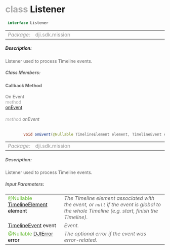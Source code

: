 <div class="article"><h1 ><font color="#AAA">class </font>Listener</h1></div>

~~~java
 interface Listener 
~~~

<html><table class="table-supportedby"><tr valign="top"><td width=15%><font color="#999"><i>Package:</i></td><td width=85%><font color="#999">dji.sdk.mission</td></tr></table></html>



##### Description:



<font color="#666">Listener used to process Timeline events.



##### Class Members:



#### Callback Method

<div class="api-row" id="djimissioncontrol_djimissioncontroltimelineeventblock"><div class="api-col left">On Event</div><div class="api-col middle" style="color:#AAA">method</div><div class="api-col right"><a class="trigger" href="#djimissioncontrol_djimissioncontroltimelineeventblock_inline">onEvent</a></div></div><div class="inline-doc" id="djimissioncontrol_djimissioncontroltimelineeventblock_inline"

><div class="article"><h6 ><font color="#AAA">method </font>onEvent</h6></div>

~~~java
        void onEvent(@Nullable TimelineElement element, TimelineEvent event, @Nullable DJIError error)
~~~

<html><table class="table-supportedby"><tr valign="top"><td width=15%><font color="#999"><i>Package:</i></td><td width=85%><font color="#999">dji.sdk.mission</td></tr></table></html>



##### Description:



<font color="#666">Listener used to process Timeline events.



##### Input Parameters:

<html><table class="table-inline-parameters"><tr valign="top"><td><font color="#70BF41">@Nullable <a href="/Components/Missions/DJIMissionControlTimelineElement.html#djimissioncontroltimelineelement">TimelineElement</a> <font color="#000">element</td><td><font color="#666"><i>The Timeline element associated with the event, or <code>null</code> if the  event is global to the whole Timeline (e.g. start, finish the  Timeline).</i></td></tr><tr valign="top"><td><font color="#70BF41"><a href="/Components/Missions/DJIMissionControl.html#djimissioncontrol_djimissioncontroltimelineevent">TimelineEvent</a> <font color="#000">event</td><td><font color="#666"><i>Event.</i></td></tr><tr valign="top"><td><font color="#70BF41">@Nullable <a href="/Components/SDKError/DJIError.html#djierror">DJIError</a> <font color="#000">error</td><td><font color="#666"><i>The optional error if the event was error-related.</i></td></tr></table></html></div>


